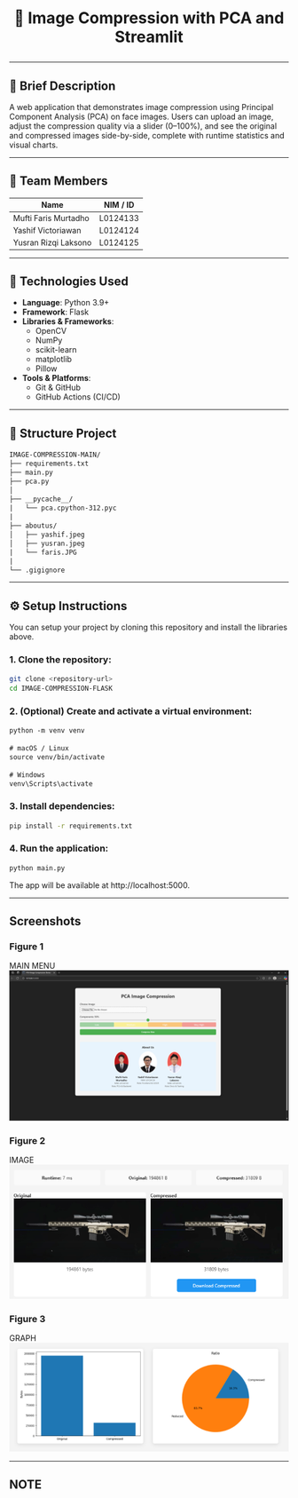 # <p align="center">🚀 Image Compression with PCA and Streamlit</p>

<!--
<p align="center">
  <a href="[URL_DEMO]" target="_blank">🔍 Live Demo Program</a> ·
</p>
-->

---

## 📖 Brief Description
A web application that demonstrates image compression using Principal Component Analysis (PCA) on face images. Users can upload an image, adjust the compression quality via a slider (0–100%), and see the original and compressed images side-by-side, complete with runtime statistics and visual charts.  

---

## 👥 Team Members

| Name                 | NIM / ID        |
| -------------------  | --------------- |
| Mufti Faris Murtadho | L0124133        |
| Yashif Victoriawan   | L0124124        |
| Yusran Rizqi Laksono | L0124125        |

---

## 🧰 Technologies Used

- **Language**: Python 3.9+
- **Framework**: Flask
- **Libraries & Frameworks**:  
  - OpenCV  
  - NumPy  
  - scikit-learn 
  - matplotlib 
  - Pillow  
- **Tools & Platforms**:  
  - Git & GitHub  
  - GitHub Actions (CI/CD)

---

## 📁 Structure Project

```text
IMAGE-COMPRESSION-MAIN/
├── requirements.txt
├── main.py
├── pca.py
│
├── __pycache__/
|   └── pca.cpython-312.pyc
|
├── aboutus/
│   ├── yashif.jpeg
│   ├── yusran.jpeg
|   └── faris.JPG
|
└── .gigignore
```
---

## ⚙️ Setup Instructions

You can setup your project by cloning this repository and install the libraries above.

### 1. Clone the repository:
```bash
git clone <repository-url>
cd IMAGE-COMPRESSION-FLASK
```
### 2. (Optional) Create and activate a virtual environment:
<pre markdown><code>python -m venv venv

# macOS / Linux
source venv/bin/activate

# Windows
venv\Scripts\activate
</code></pre>  

### 3. Install dependencies:

```bash
pip install -r requirements.txt
```
### 4. Run the application:

```bash
python main.py
```

The app will be available at http://localhost:5000.

---

## Screenshots
### Figure 1
MAIN MENU
![Figure 1: Main Menu](ss/mainmenu.png)

### Figure 2
IMAGE
![Figure 2: Result](ss/image.png)

### Figure 3
GRAPH
![Figure 3: Result](ss/graph.png)

---

## NOTE
